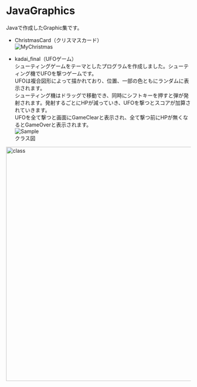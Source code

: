 # JavaGraphics
Javaで作成したGraphic集です。
* ChristmasCard（クリスマスカード）<br>
![MyChristmas](https://user-images.githubusercontent.com/95006366/147381622-57eb77df-fafb-4743-a2cf-db2936d79bc7.png)

* kadai_final（UFOゲーム）<br>
シューティングゲームをテーマとしたプログラムを作成しました。シューティング機でUFOを撃つゲームです。<br>
UFOは複合図形によって描かれており、位置、一部の色ともにランダムに表示されます。<br>
シューティング機はドラッグで移動でき、同時にシフトキーを押すと弾が発射されます。発射するごとにHPが減っていき、UFOを撃つとスコアが加算されていきます。<br>
UFOを全て撃つと画面にGameClearと表示され、全て撃つ前にHPが無くなるとGameOverと表示されます。　<br>
![Sample](https://user-images.githubusercontent.com/95006366/147381744-46c975b6-c896-4c06-a7a9-d12505eff8f6.png)<br>
クラス図<br>
<img width="640" alt="class" src="https://user-images.githubusercontent.com/95006366/147381803-d0565733-d14a-4674-b055-5ada2c7934bd.png">

